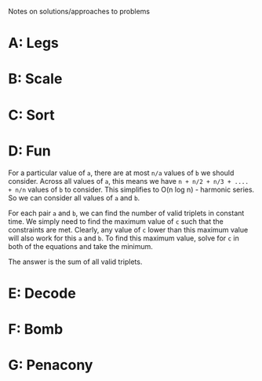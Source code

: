 Notes on solutions/approaches to problems

# A: Legs

# B: Scale

# C: Sort

# D: Fun

For a particular value of `a`, there are at most `n/a` values of `b` we should consider. Across all values of `a`, this means we have `n + n/2 + n/3 + .... + n/n` values of `b` to consider. This simplifies to O(n log n) - harmonic series. So we can consider all values of `a` and `b`.

For each pair `a` and `b`, we can find the number of valid triplets in constant time. We simply need to find the maximum value of `c` such that the constraints are met. Clearly, any value of `c` lower than this maximum value will also work for this `a` and `b`. To find this maximum value, solve for `c` in both of the equations and take the minimum. 

The answer is the sum of all valid triplets. 

# E: Decode

# F: Bomb

# G: Penacony
